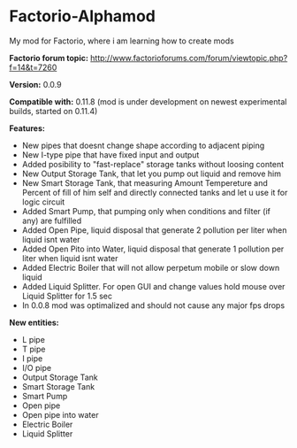 Factorio-Alphamod
=================

My mod for Factorio, where i am learning how to create mods
               
**Factorio forum topic:** http://www.factorioforums.com/forum/viewtopic.php?f=14&t=7260

**Version:** 0.0.9

**Compatible with:** 0.11.8 (mod is under development on newest experimental builds, started on 0.11.4)

**Features:**

* New pipes that doesnt change shape according to adjacent piping
* New I-type pipe that have fixed input and output
* Added posibility to "fast-replace" storage tanks without loosing content
* New Output Storage Tank, that let you pump out liquid and remove him 
* New Smart Storage Tank, that measuring Amount Tempereture and Percent of fill of him self and directly connected tanks and let u use it for logic circuit
* Added Smart Pump, that pumping only when conditions and filter (if any) are fulfilled
* Added Open Pipe, liquid disposal that generate 2 pollution per liter when liquid isnt water
* Added Open Pito into Water, liquid disposal that generate 1 pollution per liter when liquid isnt water
* Added Electric Boiler that will not allow perpetum mobile or slow down liquid
* Added Liquid Splitter. For open GUI and change values hold mouse over Liquid Splitter for 1.5 sec
* In 0.0.8 mod was optimalized and should not cause any major fps drops

**New entities:**

* L pipe
* T pipe
* I pipe
* I/O pipe  
* Output Storage Tank
* Smart Storage Tank
* Smart Pump
* Open pipe
* Open pipe into water
* Electric Boiler
* Liquid Splitter
